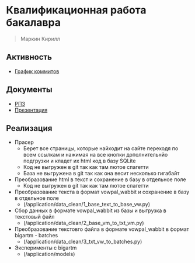# Квалификационная работа бакалавра

> Маркин Кирилл

## Активность

* [График коммитов](https://github.com/Kirmark/bachelor-qualification-work/graphs/commit-activity)

## Документы

* [РПЗ](/note/note.pdf)
* [Презентация](/presentation/presentation.pdf)

## Реализация

* Прасер
  * Берет все страницы, которые найходит на сайте переходя по всем ссылкам и нажимая на все кнопки дополнительнйо подгрузки и кладет их html код в базу SQLite
  * Код не выгружен в git так как там лютое спагетти
  * База не выгружена в git так как она весит несколько гигабайт
* Преобразование html в текст и сохранение в базу в отдельное поле
  * Код не выгружен в git так как там лютое спагетти
* Преобразование текста в формат vowpal_wabbit и сохранение в базу в отдельное поле
  * (/application/data_clean/1_base_text_to_base_vw.py)
* Сбор данных в формате vowpal_wabbit из базы и выгрузка в текстовый файл
  * (/application/data_clean/2_base_vm_to_txt_vm.py)
* Преобразование текстовго файла в формате vowpal_wabbit в формат bigartm - batches
  * (/application/data_clean/3_txt_vw_to_batches.py)
* Эксперименты с bigartm
  * (/application/models)